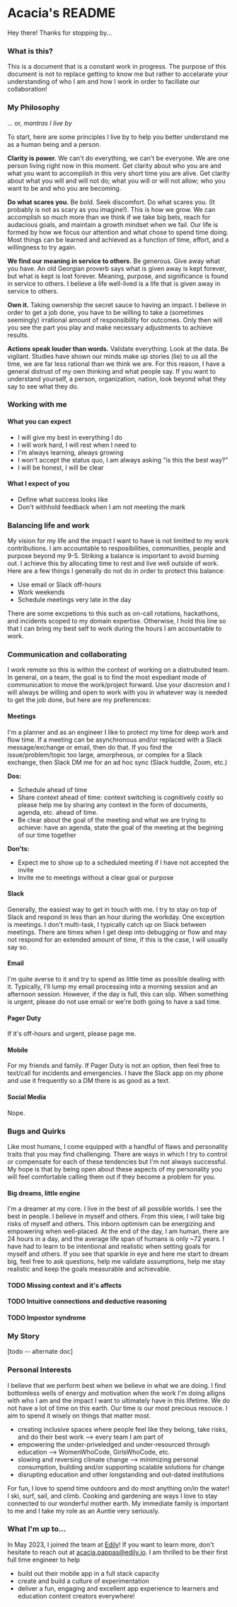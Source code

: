# Acacia's README

Hey there! Thanks for stopping by... 

### What is this? 

This is a document that is a constant work in progress. The purpose of this document is not to replace getting to know me but rather to accelarate your understanding of who I am and how I work in order to faciliate our collaboration!

### My Philosophy
... or, _mantras I live by_

To start, here are some principles I live by to help you better understand me as a human being and a person. 

**Clarity is power.** We can't do everything, we can't be everyone. We are one person living right now in this moment. Get clarity about who you are and what you want to accomplish in this very short time you are alive. Get clarity about what you will and will not do; what you will or will not allow; who you want to be and who you are becoming. 

**Do what scares you.** Be bold. Seek discomfort. Do what scares you. (It probably is not as scary as you imagine!). This is how we grow. We can accomplish so much more than we think if we take big bets, reach for audacious goals, and maintain a growth mindset when we fail. Our life is formed by how we focus our attention and what chose to spend time doing. Most things can be learned and achieved as a function of time, effort, and a willingness to try again.

**We find our meaning in service to others.** Be generous. Give away what you have. An old Georgian proverb says what is given away is kept forever, but what is kept is lost forever. Meaning, purpose, and significance is found in service to others. I believe a life well-lived is a life that is given away in service to others.

**Own it.** Taking ownership the secret sauce to having an impact. I believe in order to get a job done, you have to be willing to take a (sometimes seemingly) irrational amount of responsibility for outcomes. Only then will you see the part you play and make necessary adjustments to achieve results.

**Actions speak louder than words.** Validate everything. Look at the data. Be vigilant. Studies have shown our minds make up stories (lie) to us all the time, we are far less rational than we think we are. For this reason, I have a general distrust of my own thinking and what people say. If you want to understand yourself, a person, organization, nation, look beyond what they say to see what they do.

### Working with me

#### What you can expect
- I will give my best in everything I do
- I will work hard, I will rest when I need to
- I'm always learning, always growing
- I won't accept the status quo, I am always asking "is this the best way?"
- I will be honest, I will be clear

#### What I expect of you
- Define what success looks like
- Don't withhold feedback when I am not meeting the mark

### Balancing life and work

My vision for my life and the impact I want to have is not limitted to my work contributions. I am accountable to resposibilities, communities, people and purpose beyond my 9-5. Striking a balance is important to avoid burning out. I achieve this by allocating time to rest and live well outside of work. Here are a few things I generally do not do in order to protect this balance: 
- Use email or Slack off-hours
- Work weekends
- Schedule meetings very late in the day

There are some excpetions to this such as on-call rotations, hackathons, and incidents scoped to my domain expertise. Otherwise, I hold this line so that I can bring my best self to work during the hours I am accountable to work. 

### Communication and collaborating 

I work remote so this is within the context of working on a distrubuted team. In general, on a team, the goal is to find the most expediant mode of communication to move the work/project forward. Use your discresion and I will always be willing and open to work with you in whatever way is needed to get the job done, but here are my preferences: 

#### Meetings 
I'm a planner and as an engineer I like to protect my time for deep work and flow time. If a meeting can be asynchronous and/or replaced with a Slack message/exchange or email, then do that. If you find the issue/problem/topic too large, amorpheous, or complex for a Slack exchange, then Slack DM me for an ad hoc sync (Slack huddle, Zoom, etc.) 

**Dos:**
- Schedule ahead of time
- Share context ahead of time: context switching is cognitively costly so please help me by sharing any context in the form of documents, agenda, etc. ahead of time. 
- Be clear about the goal of the meeting and what we are trying to achieve: have an agenda, state the goal of the meeting at the begining of our time together

**Don'ts:**
- Expect me to show up to a scheduled meeting if I have not accepted the invite
- Invite me to meetings without a clear goal or purpose

#### Slack
Generally, the easiest way to get in touch with me. I try to stay on top of Slack and respond in less than an hour during the workday. One exception is meetings. I don't multi-task, I typically catch up on Slack between meetings. There are times when I get deep into debugging or flow and may not respond for an extended amount of time, if this is the case, I will usually say so. 

#### Email
I'm quite averse to it and try to spend as little time as possible dealing with it. Typically, I'll lump my email processing into a morning session and an afternoon session. However, if the day is full, this can slip. When something is urgent, please do not use email or we're both going to have a sad time.

#### Pager Duty
If it's off-hours and urgent, please page me.

#### Mobile
For my friends and family. If Pager Duty is not an option, then feel free to text/call for incidents and emergencies. I have the Slack app on my phone and use it frequently so a DM there is as good as a text.  

#### Social Media
Nope. 

### Bugs and Quirks 
Like most humans, I come equipped with a handful of flaws and personality traits that you may find challenging. There are ways in which I try to control or compensate for each of these tendencies but I'm not always successful. My hope is that by being open about these aspects of my personality you will feel comfortable calling them out if they become a problem for you.

#### Big dreams, little engine
I'm a dreamer at my core. I live in the best of all possible worlds. I see the best in people. I believe in myself and others. From this view, I will take big risks of myself and others. This inborn optimism can be energizing and empowering when well-placed. At the end of the day, I am human, there are 24 hours in a day, and the average life span of humans is only ~72 years. I have had to learn to be intentional and realistic when setting goals for myself and others. If you see that sparkle in eye and here me start to dream big, feel free to ask questions, help me validate assumptions, help me stay realistic and keep the goals measurable and achievable. 

#### TODO Missing context and it's affects 

#### TODO Intuitive connections and deductive reasoning

#### TODO Impostor syndrome


### My Story

[todo -- alternate doc]

### Personal Interests

I believe that we perform best when we believe in what we are doing. I find bottomless wells of energy and motivation when the work I'm doing alligns with who I am and the impact I want to ultimately have in this lifetime. We do not have a lot of time on this earth. Our time is our most precious resouce. I aim to spend it wisely on things that matter most.
- creating inclusive spaces where people feel like they belong, take risks, and do their best work --> every team I am part of
- empowering the under-priveledged and under-resourced through education --> WomenWhoCode, GirlsWhoCode, etc. 
- slowing and reversing climate change --> minimizing personal consumption, building and/or supporting scalable solutions for change
- disrupting education and other longstanding and out-dated institutions

For fun, I love to spend time outdoors and do most anything on/in the water! I ski, surf, sail, and climb. Cooking and gardening are ways I love to stay connected to our wonderful mother earth. My immediate family is important to me and I take my role as an Auntie very seriously. 

### What I'm up to... 

In May 2023, I joined the team at [Edily](https://edily.io/)! If you want to learn more, don't hesitate to reach out at acacia.pappas@edily.io. I am thrilled to be their first full time engineer to help 
- build out their mobile app in a full stack capacity
- create and build a culture of experimentation
- deliver a fun, engaging and excellent app experience to learners and education content creators everywhere!

